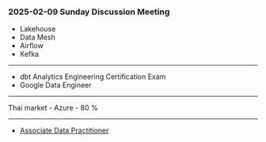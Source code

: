 ### 2025-02-09 Sunday Discussion Meeting

- Lakehouse
- Data Mesh
- Airflow
- Kefka

---

- dbt Analytics Engineering Certification Exam
- Google Data Engineer

---

Thai market - Azure - 80 %

---

- [Associate Data Practitioner](https://cloud.google.com/learn/certification/data-practitioner)
